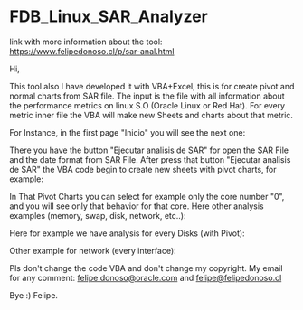 # FDB_Linux_SAR_Analyzer
link with more information about the tool: https://www.felipedonoso.cl/p/sar-anal.html

Hi,

This tool also I have developed it with VBA+Excel, this is for create pivot and normal charts from SAR file. The input is the file with all information about the performance metrics on linux S.O (Oracle Linux or Red Hat).  For every metric inner file the VBA will make new Sheets and charts about that metric.

For Instance, in the first page "Inicio" you will see the next one:




There you have the button "Ejecutar analisis de SAR" for open the SAR File and the date format from SAR File. After press that button "Ejecutar analisis de SAR" the VBA code begin to create new sheets with pivot charts, for example:



In That Pivot Charts you can select for example only the core number "0",  and you will see only that behavior for that core. Here other analysis examples (memory, swap, disk, network, etc..):







Here for example we have analysis for every Disks (with Pivot):



Other example for network (every interface):



Pls don't change the code VBA and don't change my copyright.
My email for any comment: felipe.donoso@oracle.com and felipe@felipedonoso.cl

Bye :)
Felipe.
